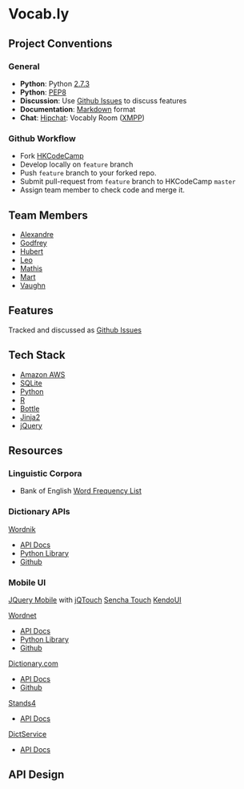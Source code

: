 # Vocab.ly

## Project Conventions

### General
- **Python**: Python [2.7.3](http://docs.python.org/)
- **Python**: [PEP8](http://www.python.org/dev/peps/pep-0008/)
- **Discussion**: Use [Github Issues](https://github.com/HKCodeCamp/vocably/issues/) to discuss features
- **Documentation**: [Markdown](http://github.github.com/github-flavored-markdown/) format
- **Chat**: [Hipchat](https://hkcodecamp.hipchat.com/chat): Vocably Room ([XMPP](https://hkcodecamp.hipchat.com/account/xmpp))

### Github Workflow
- Fork [HKCodeCamp](https://github.com/HKCodeCamp/vocably)
- Develop locally on `feature` branch
- Push `feature` branch to your forked repo.
- Submit pull-request from `feature` branch to HKCodeCamp `master`
- Assign team member to check code and merge it.

## Team Members
- [Alexandre](https://github.com/AlexandreBeaulne)
- [Godfrey](https://github.com/gljob)
- [Hubert](https://github.com/hube)
- [Leo](https://github.com/Liongrass)
- [Mathis](https://github.com/sveitser)
- [Mart](https://github.com/tijptjik)
- [Vaughn](https://github.com/vhew)

## Features
Tracked and discussed as [Github Issues](https://github.com/HKCodeCamp/vocably/issues/)

## Tech Stack
- [Amazon AWS](http://aws.amazon.com/documentation/)
- [SQLite](http://www.sqlite.org/docs.html)
- [Python](http://docs.python.org/)
- [R](http://www.r-project.org/other-docs.html)
- [Bottle](http://bottlepy.org/docs/dev/)
- [Jinja2](http://jinja.pocoo.org/docs/)
- [jQuery](http://docs.jquery.com/)

## Resources
### Linguistic Corpora
- Bank of English [Word Frequency List](http://www.titania.bham.ac.uk/frequency%20lists/corpusrank.txt)

### Dictionary APIs
[Wordnik](http://www.wordnik.com/)
- [API Docs](http://developer.wordnik.com/docs)
- [Python Library](http://developer.wordnik.com/libraries#python)
- [Github](https://github.com/wordnik)

### Mobile UI
[JQuery Mobile](http://jquerymobile.com/) with [jQTouch](http://www.jqtouch.com/)
[Sencha Touch](http://www.sencha.com/products/touch/)
[KendoUI](http://www.kendoui.com/web.aspx)

[Wordnet](http://wordnet.princeton.edu/)
- [API Docs](http://nltk.googlecode.com/svn/trunk/doc/howto/wordnet.html)
- [Python Library](http://nltk.org/api/nltk.corpus.reader.html#module-nltk.corpus.reader.wordnet)
- [Github](https://github.com/nltk/nltk)

[Dictionary.com](dictionary.com)
- [API Docs](http://developer.dictionary.com/products)
- [Github](https://github.com/dictionarycom)

[Stands4](http://www.abbreviations.com/)
- [API Docs](http://www.abbreviations.com/definitions_api.php)

[DictService](http://services.aonaware.com/DictService/)
- [API Docs](http://services.aonaware.com/DictService/DictService.asmx)

## API Design
